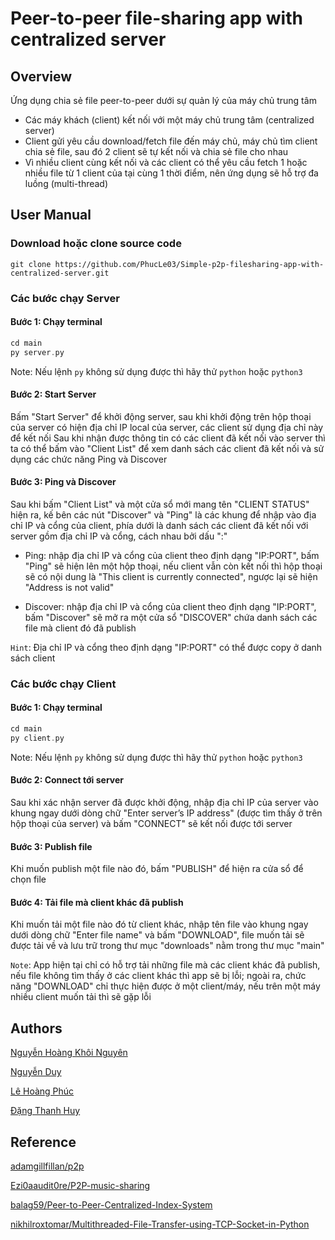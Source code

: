 # Peer-to-peer file-sharing app with centralized server

## Overview

Ứng dụng chia sẻ file peer-to-peer dưới sự quản lý của máy chủ trung tâm
- Các máy khách (client) kết nối với một máy chủ trung tâm (centralized server)
- Client gửi yêu cầu download/fetch file đến máy chủ, máy chủ tìm client chia sẻ file, sau đó 2 client sẽ tự kết nối và chia sẻ file cho nhau
- Vì nhiều client cùng kết nối và các client có thể yêu cầu fetch 1 hoặc nhiều file từ 1 client của tại cùng 1 thời điểm, nên ứng dụng sẽ hỗ trợ đa luồng (multi-thread)

## User Manual

### Download hoặc clone source code
```console
git clone https://github.com/PhucLe03/Simple-p2p-filesharing-app-with-centralized-server.git
```

### Các bước chạy Server
#### Bước 1: Chạy terminal
```c
cd main
py server.py
```
Note: Nếu lệnh `py` không sử dụng được thì hãy thử `python` hoặc `python3`
#### Bước 2: Start Server
Bấm "Start Server" để khởi động server, sau khi khởi động trên hộp thoại của server có hiện địa chỉ IP local của server, các client sử dụng địa chỉ này để kết nối
Sau khi nhận được thông tin có các client đã kết nối vào server thì ta có thể bấm vào "Client List" để xem danh sách các client đã kết nối và sử dụng các chức năng Ping và Discover
#### Bước 3: Ping và Discover
Sau khi bấm "Client List" và một cửa sổ mới mang tên "CLIENT STATUS" hiện ra, kế bên các nút "Discover" và "Ping" là các khung để nhập vào địa chỉ IP và cổng của client, phía dưới là danh sách các client đã kết nối với server gồm địa chỉ IP và cổng, cách nhau bởi dấu ":"

- Ping: nhập địa chỉ IP và cổng của client theo định dạng "IP:PORT", bấm "Ping" sẽ hiện lên một hộp thoại, nếu client vẫn còn kết nối thì hộp thoại sẽ có nội dung là "This client is currently connected", ngược lại sẽ hiện "Address is not valid"

- Discover: nhập địa chỉ IP và cổng của client theo định dạng "IP:PORT", bấm "Discover" sẽ mở ra một cửa sổ "DISCOVER" chứa danh sách các file mà client đó đã publish

`Hint`: Địa chỉ IP và cổng theo định dạng "IP:PORT" có thể được copy ở danh sách client

### Các bước chạy Client
#### Bước 1: Chạy terminal
```c
cd main
py client.py
```
Note: Nếu lệnh `py` không sử dụng được thì hãy thử `python` hoặc `python3`
#### Bước 2: Connect tới server
Sau khi xác nhận server đã được khởi động, nhập địa chỉ IP của server vào khung ngay dưới dòng chữ "Enter server’s IP address" (được tìm thấy ở trên hộp thoại của server) và bấm "CONNECT" sẽ kết nối được tới server
#### Bước 3: Publish file
Khi muốn publish một file nào đó, bấm "PUBLISH" để hiện ra cửa sổ để chọn file
#### Bước 4: Tải file mà client khác đã publish
Khi muốn tải một file nào đó từ client khác, nhập tên file vào khung ngay dưới dòng chữ "Enter file name" và bấm "DOWNLOAD", file muốn tải sẽ được tải về và lưu trữ trong thư mục "downloads" nằm trong thư mục "main"

`Note`: App hiện tại chỉ có hỗ trợ tải những file mà các client khác đã publish, nếu file không tìm thấy ở các client khác thì app sẽ bị lỗi; ngoài ra, chức năng "DOWNLOAD" chỉ thực hiện được ở một client/máy, nếu trên một máy nhiều client muốn tải thì sẽ gặp lỗi

## Authors

[Nguyễn Hoàng Khôi Nguyên](https://github.com/DracNguyen)

[Nguyễn Duy](https://github.com/duynguyen38)

[Lê Hoàng Phúc](https://github.com/PhucLe03)

[Đặng Thanh Huy](https://github.com/ThanhHuy1006)

## Reference

[adamgillfillan/p2p](https://github.com/adamgillfillan/p2p)

[Ezi0aaudit0re/P2P-music-sharing](https://github.com/Ezi0aaudit0re/P2P-music-sharing)

[balag59/Peer-to-Peer-Centralized-Index-System](https://github.com/balag59/Peer-to-Peer-Centralized-Index-System)

[nikhilroxtomar/Multithreaded-File-Transfer-using-TCP-Socket-in-Python](https://github.com/nikhilroxtomar/Multithreaded-File-Transfer-using-TCP-Socket-in-Python)
